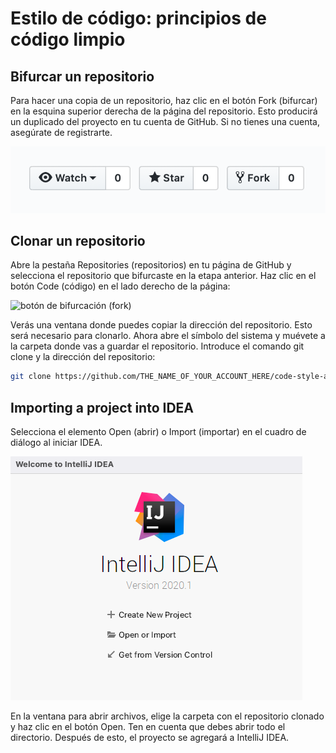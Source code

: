 # Estilo de código: principios de código limpio

## Bifurcar un repositorio

Para hacer una copia de un repositorio, haz clic en el botón Fork (bifurcar) en la esquina superior derecha de la página del repositorio. Esto producirá un duplicado del proyecto en tu cuenta de GitHub. Si no tienes una cuenta, asegúrate de registrarte.

![botón de bifurcación (fork)](https://raw.githubusercontent.com/PraktikumJava/public-resources/master/fork.png)


## Clonar un repositorio

Abre la pestaña Repositories (repositorios) en tu página de GitHub y selecciona el repositorio que bifurcaste en la etapa anterior. Haz clic en el botón Code (código) en el lado derecho de la página:

![botón de bifurcación (fork)](https://practicum-content.s3.us-west-1.amazonaws.com/new-markets/Java/Sprint_4/esp/Screenshot_4.png)


Verás una ventana donde puedes copiar la dirección del repositorio. Esto será necesario para clonarlo. Ahora abre el símbolo del sistema y muévete a la carpeta donde vas a guardar el repositorio. Introduce el comando git clone y la dirección del repositorio:

```bash
git clone https://github.com/THE_NAME_OF_YOUR_ACCOUNT_HERE/code-style-and-effective-work-in-ide-code-style.git
```

## Importing a project into IDEA

Selecciona el elemento Open (abrir) o Import (importar) en el cuadro de diálogo al iniciar IDEA.

![botón de bifurcación (fork)](https://raw.githubusercontent.com/PraktikumJava/public-resources/master/import.png)

En la ventana para abrir archivos, elige la carpeta con el repositorio clonado y haz clic en el botón Open. Ten en cuenta que debes abrir todo el directorio. Después de esto, el proyecto se agregará a IntelliJ IDEA.
